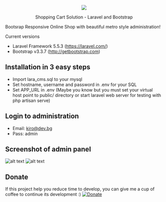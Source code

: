 <p align="center"><img src="https://laravel.com/assets/img/components/logo-laravel.svg"></p>
<p align="center">Shopping Cart Solution - Laravel and Bootstrap</p>

Bootsrap Responsive Online Shop with beautiful metro style administration!

Current versions
* Laravel Framework 5.5.3 (https://laravel.com/)
* Bootstrap v3.3.7 (http://getbootstrap.com)

## Installation in 3 easy steps
- Import lara_cms.sql to your mysql
- Set hostname, username and password in .env for your SQL
- Set APP_URL in .env
(Maybe you know but you must set your virtual host point to public/ directory or start laravel web server for testing with php artisan serve)

## Login to administration
* Email: kiro@dev.bg
* Pass: admin

## Screenshot of admin panel
![alt text](https://raw.githubusercontent.com/kirilkirkov/Shopping-Cart-Solution-Laravel/master/github/fullsize_admin.jpg "Logo Title Text 1")
![alt text](https://raw.githubusercontent.com/kirilkirkov/Shopping-Cart-Solution-Laravel/master/github/mobile_admin.jpg "Logo Title Text 1")

## Donate
If this project help you reduce time to develop, you can give me a cup of coffee to continue its development :)
[![Donate](https://www.paypalobjects.com/en_US/i/btn/btn_donateCC_LG.gif)](https://www.paypal.com/cgi-bin/webscr?cmd=_s-xclick&hosted_button_id=YX2JXRBLWRXPA)